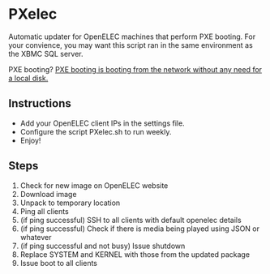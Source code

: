 PXelec
======

Automatic updater for OpenELEC machines that perform PXE booting.
For your convience, you may want this script ran in the same environment as the XBMC SQL server.

PXE booting? [PXE booting is booting from the network without any need for a local disk.](http://wiki.openelec.tv/index.php/Network_Boot_-_NFS)


## Instructions
- Add your OpenELEC client IPs in the settings file.
- Configure the script PXelec.sh to run weekly.
- Enjoy!

## Steps
1. Check for new image on OpenELEC website
2. Download image
3. Unpack to temporary location
4. Ping all clients
4. (if ping successful) SSH to all clients with default openelec details
5. (if ping successful) Check if there is media being played using JSON or whatever
5. (if ping successful and not busy) Issue shutdown
6. Replace SYSTEM and KERNEL with those from the updated package
7. Issue boot to all clients
